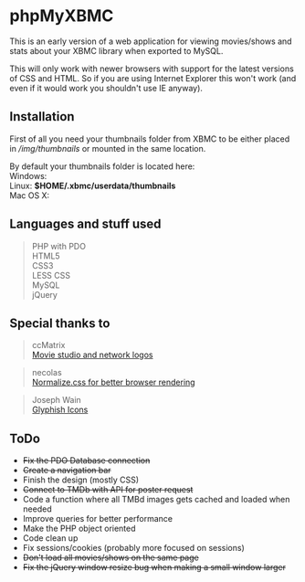 # phpMyXBMC  
This is an early version of a web application for viewing movies/shows and stats about your XBMC library when exported to MySQL. 

This will only work with newer browsers with support for the latest versions of CSS and HTML.
So if you are using Internet Explorer this won't work (and even if it would work you shouldn't use IE anyway).  

## Installation  
First of all you need your thumbnails folder from XBMC to be either placed in */img/thumbnails* or mounted in the same location.

By default your thumbnails folder is located here:  
Windows:  
Linux: **$HOME/.xbmc/userdata/thumbnails**  
Mac OS X:  

## Languages and stuff used  
> PHP with PDO  
> HTML5  
> CSS3  
> LESS CSS  
> MySQL  
> jQuery  

## Special thanks to  
> ccMatrix  
> [Movie studio and network logos](https://github.com/ccMatrix/StudioLogos) 

> necolas  
> [Normalize.css for better browser rendering](https://github.com/necolas/normalize.css/) 

> Joseph Wain  
> [Glyphish Icons](http://www.glyphish.com/) 

## ToDo  
* ~~Fix the PDO Database connection~~  
* ~~Create a navigation bar~~  
* Finish the design (mostly CSS)  
* ~~Connect to TMDb with API for poster request~~  
* Code a function where all TMBd images gets cached and loaded when needed  
* Improve queries for better performance  
* Make the PHP object oriented  
* Code clean up  
* Fix sessions/cookies (probably more focused on sessions)  
* ~~Don't load all movies/shows on the same page~~  
* ~~Fix the jQuery window resize bug when making a small window larger~~  